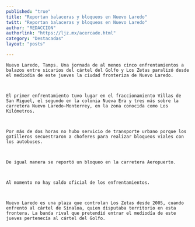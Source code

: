 ```yaml
---
published: "true"
title: "Reportan balaceras y bloqueos en Nuevo Laredo"
twitt: "Reportan balaceras y bloqueos en Nuevo Laredo"
author: "REDACCION"
authorlink: "https://ljz.mx/acercade.html"
category: "Destacadas"
layout: "posts"

---
```



  
    Nuevo Laredo, Tamps. Una jornada de al menos cinco enfrentamientos a balazos entre sicarios del cártel del Golfo y Los Zetas paralizó desde el mediodia de este jueves la ciudad fronteriza de Nuevo Laredo.
  
  
  
    El primer enfrentamiento tuvo lugar en el fraccionamiento Villas de San Miguel, el segundo en la colonia Nueva Era y tres más sobre la carretera Nuevo Laredo-Monterrey, en la zona conocida como Los Kilómetros.
  
  
  
    Por más de dos horas no hubo servicio de transporte urbano porque los gatilleros secuestraron a choferes para realizar bloqueos viales con los autobuses.
  
  
  
    De igual manera se reportó un bloqueo en la carretera Aeropuerto.
  
  
  
    Al momento no hay saldo oficial de los enfrentamientos.
  
  
  
    Nuevo Laredo es una plaza que controlan Los Zetas desde 2005, cuando enfrentó al cártel de Sinaloa, quien disputaba territorio en esta frontera. La banda rival que pretendió entrar el mediodía de este jueves pertenecía al cártel del Golfo.
  

